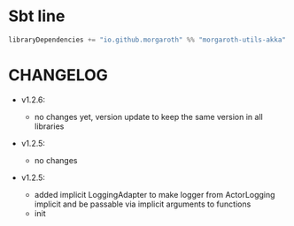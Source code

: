 # Sbt line

```scala
libraryDependencies += "io.github.morgaroth" %% "morgaroth-utils-akka" % "1.2.5"
```


# CHANGELOG

* v1.2.6:

    * no changes yet, version update to keep the same version in all libraries

* v1.2.5:

    * no changes

* v1.2.5:

    * added implicit LoggingAdapter to make logger from ActorLogging implicit and be passable via implicit arguments to functions
    * init
